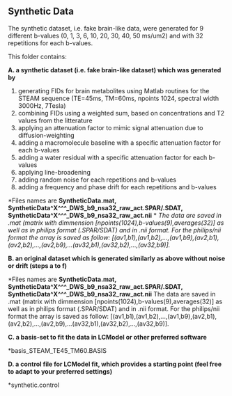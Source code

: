 ## Synthetic Data

The synthetic dataset, i.e. fake brain-like data, were generated for 9 different b-values (0, 1, 3, 6, 10, 20, 30, 40, 50 ms/um2) and with 32 repetitions for each b-values.

This folder contains:

**A. a synthetic dataset (i.e. fake brain-like dataset) which was generated by**
1. generating FIDs for brain metabolites using Matlab routines for the STEAM sequence (TE=45ms, TM=60ms, npoints 1024, spectral width 3000Hz, 7Tesla)
2. combining FIDs using a weighted sum, based on concentrations and T2 values from the litterature
3. applying an attenuation factor to mimic signal attenuation due to diffusion-weighting 
4. adding a macromolecule baseline with a specific attenuation factor for each b-values 
5. adding a water residual with a specific attenuation factor for each b-values 
6. applying line-broadening
7. adding random noise for each repetitions and b-values
8. adding a frequency and phase drift for each repetitions and b-values
      
*Files names are **SyntheticData.mat, SyntheticData^X^^^_DWS_b9_nsa32_raw_act.SPAR/.SDAT, SyntheticData^X^^^_DWS_b9_nsa32_raw_act.nii** *
*The data are saved in .mat (matrix with dimmension [npoints(1024),b-values(9),averages(32)] as well as in philips format (.SPAR/SDAT) and in .nii format.* 
*For the philips/nii format the array is saved as follow: [(av1,b1),(av1,b2),...,(av1,b9),(av2,b1),(av2,b2),...,(av2,b9),...(av32,b1),(av32,b2),...,(av32,b9)].*
      
**B. an original dataset which is generated similarly as above without noise or drift (steps a to f)**

*Files names are **SyntheticData.mat, SyntheticData^X^^^_DWS_b9_nsa32_raw_act.SPAR/.SDAT, SyntheticData^X^^^_DWS_b9_nsa32_raw_act.nii**
The data are saved in .mat (matrix with dimmension [npoints(1024),b-values(9),averages(32)] as well as in philips format (.SPAR/SDAT) and in .nii format. 
For the philips/nii format the array is saved as follow: [(av1,b1),(av1,b2),...,(av1,b9),(av2,b1),(av2,b2),...,(av2,b9),...(av32,b1),(av32,b2),...,(av32,b9)].
      
**C. a basis-set to fit the data in LCModel or other preferred software**

*basis_STEAM_TE45_TM60.BASIS
      
**D. a control file for LCModel fit, which provides a starting point (feel free to adapt to your preferred settings)**

*synthetic.control


 
